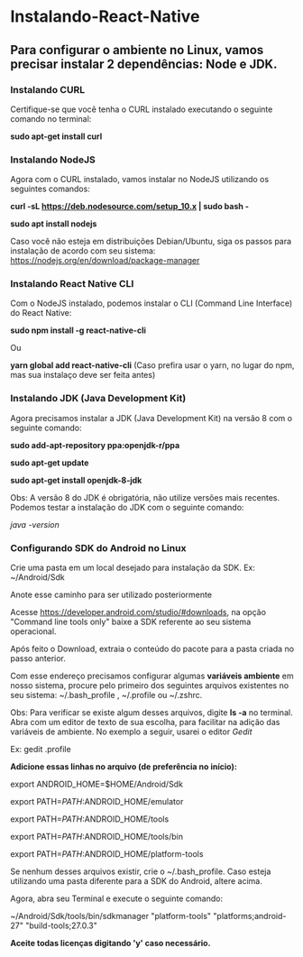 # Instalando-React-Native

## Para configurar o ambiente no Linux, vamos precisar instalar 2 dependências: Node e JDK.

### Instalando CURL
Certifique-se que você tenha o CURL instalado executando o seguinte comando no terminal:

**sudo apt-get install curl**

### Instalando NodeJS
Agora com o CURL instalado, vamos instalar no NodeJS utilizando os seguintes comandos:

**curl -sL https://deb.nodesource.com/setup_10.x | sudo bash -**

**sudo apt install nodejs**

Caso você não esteja em distribuições Debian/Ubuntu, siga os passos para instalação de acordo com seu sistema: https://nodejs.org/en/download/package-manager

### Instalando React Native CLI
Com o NodeJS instalado, podemos instalar o CLI (Command Line Interface) do React Native:

**sudo npm install -g react-native-cli**

Ou 

**yarn global add react-native-cli** (Caso prefira usar o yarn, no lugar do npm, mas sua instalaço deve ser feita antes)

### Instalando JDK (Java Development Kit)

Agora precisamos instalar a JDK (Java Development Kit) na versão 8 com o seguinte comando:

**sudo add-apt-repository ppa:openjdk-r/ppa**

**sudo apt-get update**

**sudo apt-get install openjdk-8-jdk**

Obs: A versão 8 do JDK é obrigatória, não utilize versões mais recentes.
Podemos testar a instalação do JDK com o seguinte comando:

_java -version_

### Configurando SDK do Android no Linux

Crie uma pasta em um local desejado para instalação da SDK. Ex: ~/Android/Sdk

Anote esse caminho para ser utilizado posteriormente

Acesse https://developer.android.com/studio/#downloads, na opção "Command line tools only" baixe a SDK referente ao seu sistema operacional.

Após feito o Download, extraia o conteúdo do pacote para a pasta criada no passo anterior.

Com esse endereço precisamos configurar algumas **variáveis ambiente** em nosso sistema, procure pelo primeiro dos seguintes arquivos existentes no seu sistema: ~/.bash_profile , ~/.profile ou ~/.zshrc.

Obs: Para verificar se existe algum desses arquivos, digite **ls -a** no terminal. Abra com um editor de texto de sua escolha, para facilitar na adição das variáveis de ambiente. No exemplo a seguir, usarei o editor _Gedit_

Ex: gedit .profile

**Adicione essas linhas no arquivo (de preferência no início):**

export ANDROID_HOME=$HOME/Android/Sdk

export PATH=$PATH:$ANDROID_HOME/emulator

export PATH=$PATH:$ANDROID_HOME/tools

export PATH=$PATH:$ANDROID_HOME/tools/bin

export PATH=$PATH:$ANDROID_HOME/platform-tools

Se nenhum desses arquivos existir, crie o ~/.bash_profile. Caso esteja utilizando uma pasta diferente para a SDK do Android, altere acima.

Agora, abra seu Terminal e execute o seguinte comando:

~/Android/Sdk/tools/bin/sdkmanager  "platform-tools" "platforms;android-27" "build-tools;27.0.3"

**Aceite todas licenças digitando 'y' caso necessário.**
